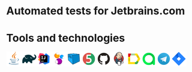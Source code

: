 # Automated tests for Jetbrains.com

# Tools and technologies


![This is an image](src/test/resources/icons/Java.png)![This is an image](src/test/resources/icons/Gradle.png)![This is an image](src/test/resources/icons/Intelij_IDEA.png)![This is an image](src/test/resources/icons/Selenide.png)![This is an image](src/test/resources/icons/Selenoid.png)![This is an image](src/test/resources/icons/JUnit5.png)![This is an image](src/test/resources/icons/Github.png)![This is an image](src/test/resources/icons/Jenkins.png)![This is an image](src/test/resources/icons/Allure_Report.png)![This is an image](src/test/resources/icons/AllureTestOps.png)![This is an image](src/test/resources/icons/Telegram.png)![This is an image](src/test/resources/icons/Jira.png)
